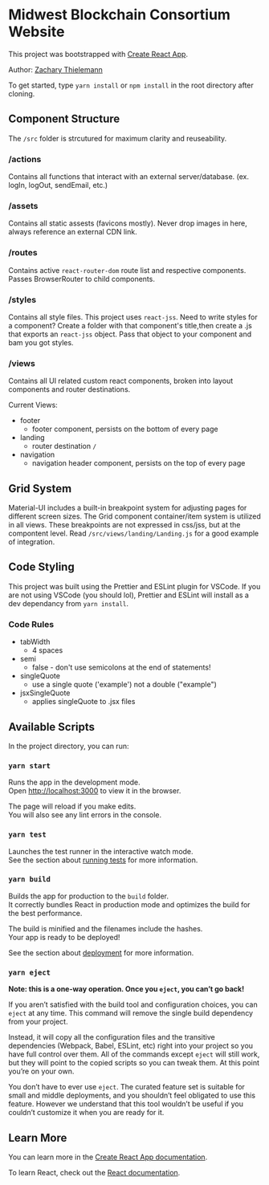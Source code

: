 # Midwest Blockchain Consortium Website 

This project was bootstrapped with [Create React App](https://github.com/facebook/create-react-app).

Author: [Zachary Thielemann](https://github.com/zachdt)

To get started, type `yarn install` or `npm install` in the root directory after cloning.
<br />

## Component Structure

The `/src` folder is strcutured for maximum clarity and reuseability.

### /actions

Contains all functions that interact with an external server/database.  (ex. logIn, logOut, sendEmail, etc.)

### /assets

Contains all static assests (favicons mostly).  Never drop images in here, always reference an external CDN link.

### /routes

Contains active `react-router-dom` route list and respective components.  Passes BrowserRouter to child components.

### /styles

Contains all style files.  This project uses `react-jss`.  Need to write styles for a component? Create a folder with that component's title,then create a .js that exports an `react-jss` object.  Pass that object to your component and bam you got styles.

### /views

Contains all UI related custom react components, broken into layout components and router destinations.

Current Views:
* footer
  * footer component, persists on the bottom of every page
* landing
  * router destination `/`
* navigation
  * navigation header component, persists on the top of every page

## Grid System

Material-UI includes a built-in breakpoint system for adjusting pages for different screen sizes.  The Grid component container/item system is utilized in all views.  These breakpoints are not expressed in css/jss, but at the compontent level.  Read `/src/views/landing/Landing.js` for a good example of integration.

## Code Styling 

This project was built using the Prettier and ESLint plugin for VSCode.  If you are not using VSCode (you should lol), Prettier and ESLint will install as a dev dependancy from `yarn install`.

### Code Rules

* tabWidth
  * 4 spaces
* semi
  * false - don't use semicolons at the end of statements!
* singleQuote
  * use a single quote ('example') not a double ("example")
* jsxSingleQuote
  * applies singleQuote to .jsx files


## Available Scripts

In the project directory, you can run:

### `yarn start`

Runs the app in the development mode.<br />
Open [http://localhost:3000](http://localhost:3000) to view it in the browser.

The page will reload if you make edits.<br />
You will also see any lint errors in the console.

### `yarn test`

Launches the test runner in the interactive watch mode.<br />
See the section about [running tests](https://facebook.github.io/create-react-app/docs/running-tests) for more information.

### `yarn build`

Builds the app for production to the `build` folder.<br />
It correctly bundles React in production mode and optimizes the build for the best performance.

The build is minified and the filenames include the hashes.<br />
Your app is ready to be deployed!

See the section about [deployment](https://facebook.github.io/create-react-app/docs/deployment) for more information.

### `yarn eject`

**Note: this is a one-way operation. Once you `eject`, you can’t go back!**

If you aren’t satisfied with the build tool and configuration choices, you can `eject` at any time. This command will remove the single build dependency from your project.

Instead, it will copy all the configuration files and the transitive dependencies (Webpack, Babel, ESLint, etc) right into your project so you have full control over them. All of the commands except `eject` will still work, but they will point to the copied scripts so you can tweak them. At this point you’re on your own.

You don’t have to ever use `eject`. The curated feature set is suitable for small and middle deployments, and you shouldn’t feel obligated to use this feature. However we understand that this tool wouldn’t be useful if you couldn’t customize it when you are ready for it.


## Learn More

You can learn more in the [Create React App documentation](https://facebook.github.io/create-react-app/docs/getting-started).

To learn React, check out the [React documentation](https://reactjs.org/).

